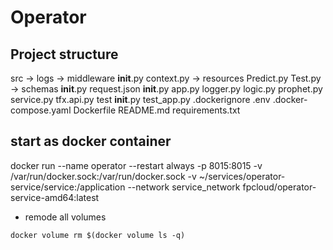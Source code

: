 
# Operator
## Project structure


src
    -> logs
    -> middleware
        __init__.py
        context.py
    -> resources
        Predict.py
        Test.py
    -> schemas
        __init__.py
        request.json
    __init__.py
    app.py
    logger.py
    logic.py
    prophet.py
    service.py
    tfx.api.py
test
    __init__.py
    test_app.py
.dockerignore
.env
.docker-compose.yaml
Dockerfile
README.md
requirements.txt



## start as docker container

docker run --name operator --restart always -p 8015:8015 -v /var/run/docker.sock:/var/run/docker.sock -v ~/services/operator-service/service:/application --network service_network fpcloud/operator-service-amd64:latest



- remode all volumes

`docker volume rm $(docker volume ls -q)`
